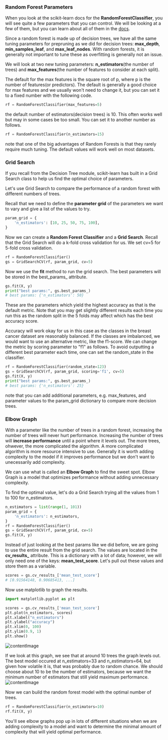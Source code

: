 ### Random Forest Parameters
When you look at the scikit-learn docs for the **RandomForestClassifier**, you will see quite a few parameters that you can control. We will be looking at a few of them, but you can learn about all of them in the [docs](https://scikit-learn.org/stable/modules/generated/sklearn.ensemble.RandomForestClassifier.html).

Since a random forest is made up of decision trees, we have all the same tuning parameters for prepruning as we did for decision trees: **max_depth**, **min_samples_leaf**, and **max_leaf_nodes**. With random forests, it is generally not important to tune these as overfitting is generally not an issue.

We will look at two new tuning parameters: **n_estimators**(the number of trees) and **max_features**(the number of features to consider at each split).

The default for the max features is the square root of p, where p is the number of features(or predictors). The default is generally a good choice for max features and we usually won't need to change it, but you can set it to a fixed number with the following code.
```python
rf = RandomForestClassifier(max_features=5)
```

the default number of estimators(decision trees) is 10. This often works well but may in some cases be too small. You can set it to another number as follows.
```python
rf = RandomForestClassifier(n_estimators=15)
```

note that one of the big advantages of Random Forests is that they rarely require much tuning. The default values will work well on most datasets.

### Grid Search
If you recall from the Decision Tree module, scikit-learn has built in a Grid Search class to help us find the optimal choice of parameters.

Let's use Grid Search to compare the performance of a random forest with different numbers of trees.

Recall that we need to define the **parameter grid** of the parameters we want to vary and give a list of the values to try.
```python
param_grid = {
	'n_estimators': [10, 25, 50, 75, 100],
}
```

Now we can create a **Random Forest Classifier** and a **Grid Search**. Recall that the Grid Search will do a k-fold cross validation for us. We set cv=5 for 5-fold cross validation.
```python
rf = RandomForestClassifier()
gs = GridSearchCV(rf, param_grid, cv=5)
```

Now we use the **fit** method to run the grid search. The best parameters will be stored in the best_params_ attribute.
```python
gs.fit(X, y)
print("best params:", gs.best_params_)
# best params: {'n_estimators': 50}
```

These are the parameters which yield the highest accuracy as that is the default metric. Note that you may get slightly different results each time you run this as the random split in the 5 folds may affect which has the best accuracy score.

Accuracy will work okay for us in this case as the classes in the breast cancer dataset are reasonably balanced. If the classes are imbalanced, we would want to use an alternative metric, like the f1-score. We can change the metric by scoring parameter to "f1" as follows. To avoid outputting a different best parameter each time, one can set the random_state in the classifier.
```python
rf = RandomForestClassifier(random_state=123)
gs = GridSearchCV(rf, param_grid, scoring='f1', cv=5)
gs.fit(X, y)
print("best params:", gs.best_params_)
# best params: {'n_estimators': 25}
```

note that you can add additional parameters, e.g. max_features, and parameter values to the param_grid dictionary to compare more decision trees.

### Elbow Graph
With a parameter like the number of trees in a random forest, increasing the number of trees will never hurt performance. Increasing the number of trees will **increase performance** until a point where it levels out. The more trees, ohwever, the more complicated the algorithm. A more complicated algorithm is more resource intensive to use. Generally it is worth adding complexity to the model if it improves performance but we don't want to unecessarily add complexity.

We can use what is called an **Elbow Graph** to find the sweet spot. Elbow Graph is a model that optimizes performance without adding unnecessary complexity.

To find the optimal value, let's do a Grid Search trying all the values from 1 to 100 for n_estimators.
```python
n_estimators = list(range(1, 101))
param_grid = {
	'n_estimators': n_estimators,
}
rf = RandomForestClassifier()
gs = GridSearchCV(rf, param_grid, cv=5)
gs.fit(X, y)
```

Instead of just looking at the best params like we did before, we are going to use the entire result from the grid search. The values are located in the **cv_results_** attribute. This is a dictionary with a lot of data; however, we will only need one of the keys: **mean_test_score**. Let's pull out these values and store them as a variable.
```python
scores = gs.cv_results_['mean_test_score']
# [0.91564148, 0.90685413, ...]
```

Now use matplotlib to graph the results.
```python
import matplotlib.pyplot as plt

scores = gs.cv_results_['mean_test_score']
plt.plot(n_estimators, scores)
plt.xlabel("n_estimators")
plt.ylabel("accuracy")
plt.xlim(0, 100)
plt.ylim(0.9, 1)
plt.show()
```
![contentImage](https://api.sololearn.com/DownloadFile?id=3943)

If we look at this graph, we see that at around 10 trees the graph levels out. The best model occured at n_estimators=33 and n_estimators=64, but given how volatile it is, that was probably due to random chance. We should choose about 10 to be the number of estimators, because we want the minimum number of estimators that still yield maximum performance.
![contentImage](https://api.sololearn.com/DownloadFile?id=3944)

Now we can build the random forest model with the optimal number of trees.
```python
rf = RandomForestClassifier(n_estimators=10)
rf.fit(X, y)
```

You'll see elbow graphs pop up in lots of different situations when we are adding complexity to a model and want to determine the minimal amount of complexity that will yield optimal performance.